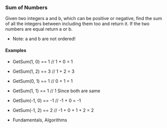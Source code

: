 ### Sum of Numbers

<p> Given two integers a and b, which can be positive or negative, find the sum of all the integers between including them too and return it. If the two numbers are equal return a or b.

- Note: a and b are not ordered!

#### Examples
- GetSum(1, 0) == 1   // 1 + 0 = 1
- GetSum(1, 2) == 3   // 1 + 2 = 3
- GetSum(0, 1) == 1   // 0 + 1 = 1
- GetSum(1, 1) == 1   // 1 Since both are same
- GetSum(-1, 0) == -1 // -1 + 0 = -1
- GetSum(-1, 2) == 2  // -1 + 0 + 1 + 2 = 2

- Fundamentals, Algorithms
